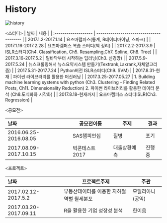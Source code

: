 # History

![history](http://postfiles4.naver.net/MjAxNzA5MDZfNTMg/MDAxNTA0Njg3NzA4Nzk5.HEMmGIlqRzZiiK3Ardb8b9X9brQEH7OYS6YBgptcrSYg.uP164Ency7pQIZXdaBWBD5ItR3399P8CCYAeVA8-edog.PNG.o_oaill/History.png?type=w1)


<스터디>
| 날짜                   | 내용                                       |
| :------------------- | ---------------------------------------- |
| 2017.1.2-2017.1.14   | 요즈마캠퍼스(통계, R데이터마이닝, 스파크)                 |
| 2017.1.16-2017.2.28  | 요즈마캠퍼스 복습 스터디(책 정리)                      |
| 2017.2.2-2017.3.9    | ISLR스터디(Ch4. Classification, Ch5. Resampling,Ch7. Spline, Ch8. Tree) |
| 2017.3.16-2017.5.2   | 밑바닥부터 시작하는 딥러닝(Ch3. 신경망)                 |
| 2017.5.9-2017.5.24   | 뉴스크롤링해서 뉴스요약시스템 만들기(Textrank,Laxrank,자체알고리즘) |
| 2017.5.31-2017.7.24  | Python버전 ISLR스터디(Ch9. SVM)               |
| 2017.8.31-현재         | 파이썬 라이브러리를 활용한 머신러닝                      |
| 2017.3.25-2017.05.27 | 1. Building machine learning systems with python (Ch3. Clustering - Finding Related Posts, Ch11. Dimensionality Reduction)  2. 파이썬 라이브러리를 활용한 데이터 분석 (Ch8.도식화와 시각화) |
| 2017.8.18-현재까지       | 요즈마캠퍼스 스터디ISLR(Ch3. Regression)          |



<공모전>

| 날짜                    | 공모전이름     | 주제     | 결과   |
| :-------------------- | --------- | ------ | ---- |
| 2016.06.25-2016.08.05 | SAS챔피언십   | 질병     | 포기   |
| 2017.08.09-2017.10.15 | 빅콘테스트2017 | 대출상환예측 | 진행중  |



<프로젝트>

| 날짜                    | 프로젝트주제                 | 주관        |
| :-------------------- | ---------------------- | --------- |
| 2017.02.12-2017.5.2   | 부동산데이터를 이용한 지하철역별 월세분포 | 모딜리아니(공익) |
| 2017.03.20-2017.09.11 | R을 활용한 기업 성장성 분석       | 한이음       |
